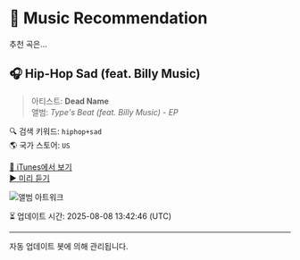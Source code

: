 
# 🎵 Music Recommendation

추천 곡은...

## 🎧 Hip-Hop Sad (feat. Billy Music)  
> 아티스트: **Dead Name**  
> 앨범: _Type's Beat (feat. Billy Music) - EP_  

🔍 검색 키워드: `hiphop+sad`  
🌎 국가 스토어: `US`

[🔗 iTunes에서 보기](https://music.apple.com/us/album/hip-hop-sad-feat-billy-music/1602498838?i=1602498840&uo=4)  
[▶️ 미리 듣기](https://audio-ssl.itunes.apple.com/itunes-assets/AudioPreview126/v4/32/14/b6/3214b647-c6c4-f4a1-297a-568b98f1ee60/mzaf_16724774779791904640.plus.aac.p.m4a)

![앨범 아트워크](https://is1-ssl.mzstatic.com/image/thumb/Music126/v4/a9/31/04/a93104af-eaa9-c0b7-e17b-5ee43cc7c7dd/0.jpg/100x100bb.jpg)

⏳ 업데이트 시간: 2025-08-08 13:42:46 (UTC)

---
자동 업데이트 봇에 의해 관리됩니다.
